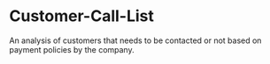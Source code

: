 # Customer-Call-List
An analysis of customers that needs to be contacted or not based on payment policies by the company.
